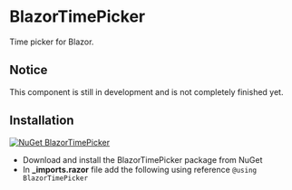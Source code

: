 # BlazorTimePicker
Time picker for Blazor.

## Notice
This component is still in development and is not completely finished yet.

## Installation
[![NuGet BlazorTimePicker](https://img.shields.io/nuget/dt/BlazorTimePicker.svg)](https://www.nuget.org/packages/BlazorTimePicker)

* Download and install the BlazorTimePicker package from NuGet
* In **_imports.razor** file add the following using reference `@using BlazorTimePicker`

